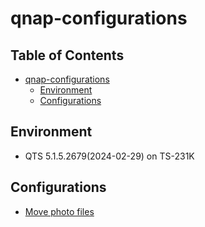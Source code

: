 # qnap-configurations

## Table of Contents <!-- omit in toc -->

- [qnap-configurations](#qnap-configurations)
  - [Environment](#environment)
  - [Configurations](#configurations)

## Environment

- QTS 5.1.5.2679(2024-02-29) on TS-231K

## Configurations

- [Move photo files](./docs/move_photo_files.md)

